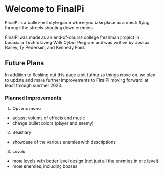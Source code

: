 # Welcome to FinalPi

FinalPi is a bullet-hell style game where you take place as a mech flying through the streets shooting down enemies.

FinalPi was made as an end-of-course college freshman project in Louisiana Tech's Living With Cyber Program and was written by Joshua Bailey, Ty Pederson, and Kennedy Ford.

## Future Plans

In addition to fleshing out this page a bit futhur as things move on, we plan to update and make further improvements to FinalPi moving forward, at least through summer 2020.

### Planned Improvements

1. Options menu 
  - adjusst volume of effects and music
  - change bullet colors (player and enemy)
2. Beastiary
  - showcase of the various enemies with descriptions
3. Levels
  - more levels with better level design (not just all the enemies in one level)
  - more enemies, including bosses
